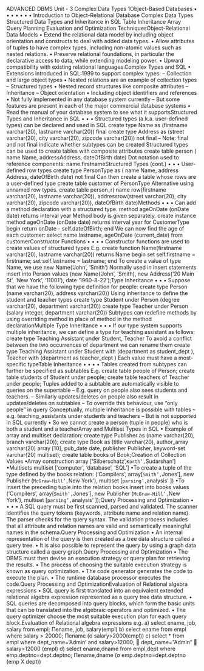 ADVANCED DBMS
Unit - 3
Complex Data Types
1Object-Based Databases
•
•
•
•
•
•
•
Introduction to Object-Relational Database
Complex Data Types
Structured Data Types and Inheritance in SQL
Table Inheritance
Array
Query Planning
Evaluation and Optimization TechniquesObject-Relational Data Models
• Extend the relational data model by including object
orientation and constructs to deal with added data types.
• Allow attributes of tuples to have complex types,
including non-atomic values such as nested relations.
• Preserve relational foundations, in particular the
declarative access to data, while extending modeling
power.
• Upward compatibility with existing relational languages.Complex Types and SQL
• Extensions introduced in SQL:1999 to support complex
types:
– Collection and large object types
• Nested relations are an example of collection types
– Structured types
• Nested record structures like composite attributes
– Inheritance
– Object orientation
• Including object identifiers and references
• Not fully implemented in any database system currently
– But some features are present in each of the major
commercial database systems
• Read the manual of your database system to see
what it supportsStructured Types and Inheritance in SQL
•
•
•
Structured types (a.k.a. user-defined types) can be declared and
used in SQL
create type Name as
(firstname
varchar(20),
lastname
varchar(20))
final
create type Address as
(street
varchar(20),
city
varchar(20),
zipcode
varchar(20))
not final
– Note: final and not final indicate whether subtypes can be created
Structured types can be used to create tables with composite attributes
create table person (
name Name,
addressAddress,
dateOfBirth date)
Dot notation used to reference components: name.firstnameStructured Types (cont.)
•
•
•
User-defined row types
create type PersonType as (
name Name,
address Address,
dateOfBirth date)
not final
Can then create a table whose rows are a user-defined type
create table customer of PersonType
Alternative using unnamed row types.
create table person_r(
name row(firstname varchar(20),
lastname varchar(20)),
addressrow(street
varchar(20),
city
varchar(20),
zipcode varchar(20)),
dateOfBirth date)Methods
•
•
•
Can add a method declaration with a structured type.
method ageOnDate (onDate date)
returns interval year
Method body is given separately.
create instance method ageOnDate (onDate date)
returns interval year
for CustomerType
begin
return onDate - self.dateOfBirth;
end
We can now find the age of each customer:
select name.lastname, ageOnDate (current_date)
from customerConstructor Functions
•
•
•
•
Constructor functions are used to create values of structured
types
E.g.
create function Name(firstname varchar(20), lastname
varchar(20))
returns Name
begin
set self.firstname = firstname;
set self.lastname = lastname;
end
To create a value of type Name, we use
new Name(‘John’, ‘Smith’)
Normally used in insert statements
insert into Person values
(new Name(‘John’, ‘Smith),
new Address(’20 Main St’, ‘New York’, ‘11001’),
date ‘1960-8-22’);Type Inheritance
•
•
•
Suppose that we have the following type definition for people:
create type Person
(name varchar(20),
address varchar(20))
Using inheritance to define the student and teacher types
create type Student
under Person
(degree
varchar(20),
department varchar(20))
create type Teacher
under Person
(salary
integer,
department varchar(20))
Subtypes can redefine methods by using overriding method in place
of method in the method declarationMultiple Type Inheritance
•
•
•
If our type system supports multiple inheritance, we can define a
type for teaching assistant as follows:
create type Teaching Assistant
under Student, Teacher
To avoid a conflict between the two occurrences of department we
can rename them
create type Teaching Assistant
under
Student with (department as student_dept ),
Teacher with (department as teacher_dept )
Each value must have a most-specific typeTable Inheritance
•
•
•
•
Tables created from subtypes can further be specified as subtables
E.g. create table people of Person;
create table students of Student under people;
create table teachers of Teacher under people;
Tuples added to a subtable are automatically visible to queries on
the supertable
– E.g. query on people also sees students and teachers.
– Similarly updates/deletes on people also result in
updates/deletes on subtables
– To override this behaviour, use “only people” in query
Conceptually, multiple inheritance is possible with tables
– e.g. teaching_assistants under students and teachers
– But is not supported in SQL currently
• So we cannot create a person (tuple in people) who is both a
student and a teacherArray and Multiset Types in SQL
•
Example of array and multiset declaration:
create type Publisher as
(name
varchar(20),
branch
varchar(20));
create type Book as
(title
varchar(20),
author_array varchar(20) array [10],
pub_date
date,
publisher
Publisher,
keyword-set varchar(20) multiset);
create table books of Book;Creation of Collection Values
•Array construction
array [‘Silberschatz’,`Korth’,`Sudarshan’]
•Multisets
multiset [‘computer’, ‘database’, ‘SQL’]
•To create a tuple of the type defined by the books relation:
(‘Compilers’, array[`Smith’,`Jones’],
new Publisher (`McGraw-Hill’,`New York’),
multiset [`parsing’,`analysis’ ])
•To insert the preceding tuple into the relation books
insert into books
values
(‘Compilers’, array[`Smith’,`Jones’],
new Publisher (`McGraw-Hill’,`New York’),
multiset [`parsing’,`analysis’ ]);Query Processing and Optimization
•
•
•
•
A SQL query must be first scanned, parsed and
validated.
The scanner identifies the query tokens (keywords,
attribute name and relation name).
The parser checks for the query syntax.
The validation process includes that all attribute and
relation names are valid and semantically meaningful
names in the schema.Query Processing and Optimization
• An internal representation of the query is then
created as a tree data structure called a query
tree.
• It is also possible to represent the query by
using a graph data structure called a query
graph.Query Processing and Optimization
• The DBMS must then devise an execution
strategy or query plan for retrieving the results.
• The process of choosing the suitable execution
strategy is known as query optimization.
• The code generator generates the code to
execute the plan.
• The runtime database processor executes the
code.Query Processing and OptimizationEvaluation of Relational algebra expressions
• SQL query is first translated into an equivalent
extended
relational
algebra
expression
represented as a query tree data structure.
• SQL queries are decomposed into query
blocks, which form the basic units that can be
translated into the algebraic operators and
optimized.
• The query optimizer choose the most suitable
execution plan for each query block.Evaluation of Relational algebra expressions
e.g.
a) select ename, job, salary from empl;
Πename, job, salary(empl)
b) select ename from empl where salary > 20000;
Πename (σ salary>2000(empl))
c) select * from empl where dept_name=‘Admin’ and salary>12000;
 dept_name=”Admin”  salary>12000 (empl)
d) select ename,dname from empl,dept where emp.deptno=dept.deptno;
Πename,dname (σ emp.deptno=dept.deptno (emp X dept))